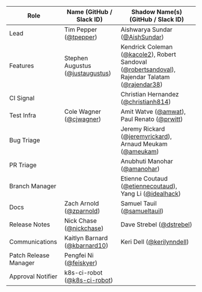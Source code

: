 | **Role** | **Name** (**GitHub / Slack ID**)  | **Shadow Name(s) (GitHub / Slack ID)** |
| ------ | ------ | ------ |
| Lead | Tim Pepper ([@tpepper](https://github.com/tpepper)) | Aishwarya Sundar ([@AishSundar](https://github.com/AishSundar)) |
| Features | Stephen Augustus ([@justaugustus](https://github.com/justaugustus)) | Kendrick Coleman ([@kacole2](https://github.com/kacole2)), Robert Sandoval ([@robertsandoval](https://github.com/robertsandoval)), Rajendar Talatam ([@rajendar38](https://github.com/rajendar38)) |
| CI Signal || Christian Hernandez ([@christianh814](https://github.com/christianh814)) |
| Test Infra | Cole Wagner ([@cjwagner](https://github.com/cjwagner)) | Amit Watve ([@amwat](https://github.com/amwat)), Paul Renato ([@prwitt](https://github.com/prwitt)) |
| Bug Triage || Jeremy Rickard ([@jeremyrickard](https://github.com/jeremyrickard)), Arnaud Meukam ([@ameukam](https://github.com/ameukam)) |
| PR Triage || Anubhuti Manohar ([@amanohar](https://github.com/amanohar)) |
| Branch Manager || Etienne Coutaud ([@etiennecoutaud](https://github.com/etiennecoutaud)), Yang Li ([@idealhack](https://github.com/idealhack)) |
| Docs | Zach Arnold ([@zparnold](https://github.com/zparnold)) | Samuel Tauil ([@samueltauil](https://github.com/samueltauil)) |
| Release Notes | Nick Chase ([@nickchase](https://github.com/nickchase)) | Dave Strebel ([@dstrebel](https://github.com/dstrebel)) |
| Communications | Kaitlyn Barnard ([@kbarnard10](https://github.com/kbarnard10)) | Keri Dell ([@kerilynndell](https://github.com/kerilynndell)) |
| Patch Release Manager | Pengfei Ni ([@feiskyer](https://github.com/feiskyer)) ||
| Approval Notifier | k8s-ci-robot ([@k8s-ci-robot](https://github.com/k8s-ci-robot)) ||